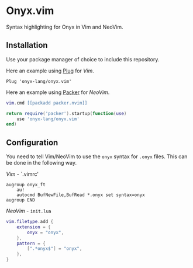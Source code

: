 # Onyx.vim

Syntax highlighting for Onyx in Vim and NeoVim.

## Installation

Use your package manager of choice to include this repository.

Here an example using [Plug](https://github.com/junegunn/vim-plug) for *Vim*.

```vim
Plug 'onyx-lang/onyx.vim'
```

Here an example using [Packer](https://github.com/wbthomason/packer.nvim) for *NeoVim*.

```lua
vim.cmd [[packadd packer.nvim]]

return require('packer').startup(function(use)
    use 'onyx-lang/onyx.vim'
end)
```

## Configuration

You need to tell Vim/NeoVim to use the `onyx` syntax for `.onyx` files.
This can be done in the following way.

*Vim* - `.vimrc'

```vim
augroup onyx_ft
    au!
    autocmd BufNewFile,BufRead *.onyx set syntax=onyx
augroup END
```

*NeoVim* - `init.lua`

```lua
vim.filetype.add {
    extension = {
        onyx = "onyx",
    },
    pattern = {
        [".*onyx$"] = "onyx",
    },
}
```

